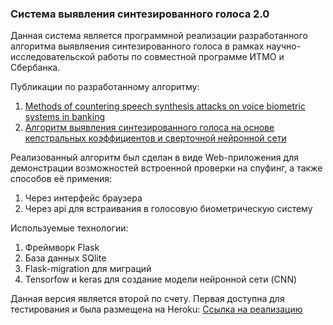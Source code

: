 ### Система выявления синтезированного голоса 2.0

Данная система является программной реализации разработанного алгоритма выявляения синтезированного голоса
в рамках научно-исследовательской работы по совместной программе ИТМО и Сбербанка.

Публикации по разработанному алгоритму:
1. [Methods of countering speech synthesis attacks on voice biometric
systems in banking
](https://www.elibrary.ru/item.asp?id=44805921)
2. [Алгоритм выявления синтезированного голоса на основе кепстральных коэффициентов и сверточной нейронной сети](https://www.elibrary.ru/item.asp?id=46495306)


Реализованный алгоритм был сделан в виде Web-приложения для демонстрации возможностей встроенной проверки на спуфинг, а также способов её примения:
1. Через интерфейс браузера
2. Через api для встраивания в голосовую биометрическую систему


Используемые технологии:
1. Фреймворк Flask
2. База данных SQlite
3. Flask-migration для миграций
4. Tensorfow и keras для создание модели нейронной сети (CNN)


Данная версия является второй по счету. Первая доступна для тестирования и была размещена на Heroku:
[Ссылка на реализацию](https://pak-vsgo.herokuapp.com/)

